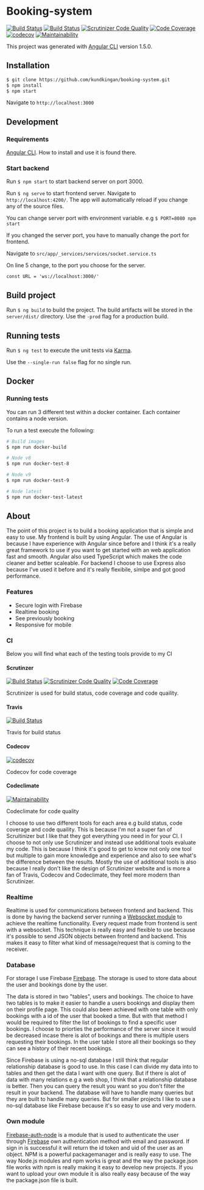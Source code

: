 # Booking-system

[![Build Status](https://travis-ci.org/kundkingan/booking-system.svg?branch=dev)](https://travis-ci.org/kundkingan/booking-system)
[![Build Status](https://scrutinizer-ci.com/g/kundkingan/booking-system/badges/build.png?b=master)](https://scrutinizer-ci.com/g/kundkingan/booking-system/build-status/master)
[![Scrutinizer Code Quality](https://scrutinizer-ci.com/g/kundkingan/booking-system/badges/quality-score.png?b=master)](https://scrutinizer-ci.com/g/kundkingan/booking-system/?branch=master)
[![Code Coverage](https://scrutinizer-ci.com/g/kundkingan/booking-system/badges/coverage.png?b=master)](https://scrutinizer-ci.com/g/kundkingan/booking-system/?branch=master)
[![codecov](https://codecov.io/gh/kundkingan/booking-system/branch/master/graph/badge.svg)](https://codecov.io/gh/kundkingan/booking-system)
[![Maintainability](https://api.codeclimate.com/v1/badges/58920c3afec03c58e431/maintainability)](https://codeclimate.com/github/kundkingan/booking-system/maintainability)

This project was generated with [Angular CLI](https://github.com/angular/angular-cli) version 1.5.0.

## Installation

```bash
$ git clone https://github.com/kundkingan/booking-system.git
$ npm install
$ npm start
```

Navigate to `http://localhost:3000`

## Development

### Requirements

[Angular CLI](https://github.com/angular/angular-cli). How to install and use it is found there.

### Start backend

Run `$ npm start` to start backend server on port 3000.  

Run `$ ng serve` to start frontend server. Navigate to `http://localhost:4200/`. The app will automatically reload if you change any of the source files.

You can change server port with environment variable. e.g `$ PORT=8080 npm start`

If you changed the server port, you have to manually change the port for frontend.

Navigate to `src/app/_services/services/socket.service.ts`

On line 5 change, to the port you choose for the server.

`const URL = 'ws://localhost:3000/'`


## Build project

Run `$ ng build` to build the project. The build artifacts will be stored in the `server/dist/` directory. Use the `-prod` flag for a production build.

## Running tests

Run `$ ng test` to execute the unit tests via [Karma](https://karma-runner.github.io).

Use the  `--single-run false` flag for no single run.

## Docker

### Running tests

You can run 3 different test within a docker container. Each container contains a node version. 

To run a test execute the following:

```bash
# Build images
$ npm run docker-build

# Node v8
$ npm run docker-test-8

# Node v9
$ npm run docker-test-9

# Node latest
$ npm run docker-test-latest
```


## About

The point of this project is to build a booking application that is simple and easy to use. My frontend is built by using Angular. The use of Angular is because I have experience with Angular since before and I think it's a really great framework to use if you want to get started with an web application fast and smooth. Angular also used TypeScript which makes the code cleaner and better scaleable. For backend I choose to use Express also because I've used it before and it's really flexibile, simlpe and got good performance.

### Features

* Secure login with Firebase
* Realtime booking
* See previously booking
* Responsive for mobile


### CI

Below you will find what each of the testing tools provide to my CI

#### Scrutinzer 
[![Build Status](https://scrutinizer-ci.com/g/kundkingan/booking-system/badges/build.png?b=master)](https://scrutinizer-ci.com/g/kundkingan/booking-system/build-status/master)
[![Scrutinizer Code Quality](https://scrutinizer-ci.com/g/kundkingan/booking-system/badges/quality-score.png?b=master)](https://scrutinizer-ci.com/g/kundkingan/booking-system/?branch=master)
[![Code Coverage](https://scrutinizer-ci.com/g/kundkingan/booking-system/badges/coverage.png?b=master)](https://scrutinizer-ci.com/g/kundkingan/booking-system/?branch=master)

Scrutinizer is used for build status, code coverage and code quaility. 

#### Travis
[![Build Status](https://travis-ci.org/kundkingan/booking-system.svg?branch=dev)](https://travis-ci.org/kundkingan/booking-system)

Travis for build status

#### Codecov
[![codecov](https://codecov.io/gh/kundkingan/booking-system/branch/master/graph/badge.svg)](https://codecov.io/gh/kundkingan/booking-system)

Codecov for code coverage

#### Codeclimate
[![Maintainability](https://api.codeclimate.com/v1/badges/58920c3afec03c58e431/maintainability)](https://codeclimate.com/github/kundkingan/booking-system/maintainability)

Codeclimate for code quality

I choose to use two different tools for each area e.g build status, code coverage and code quaility. This is because I'm not a super fan of 
Scruitinizer but I like that they got everything you need in for your CI. I choose to not only use Scrutinizer and instead use additional tools evaluate my code. This is because I think it's good to get to know not only one tool but multiple to gain more knowledge and experience and also to see what's the difference between the results. Mostly the use of additional tools is also because I really don't like the design of Scrutinizer website and is more a fan of Travis, Codecov and Codeclimate, they feel more modern than Scrutinizer.

### Realtime

Realtime is used for communications between frontend and backend. This is done by having the backend server running a [Websocket module](https://www.npmjs.com/package/ws) to achieve the realtime functionality. Every request made from frontend is sent with a websocket. This technique is really easy and flexible to use because it's possible to send JSON objects between frontend and backend. This makes it easy to filter what kind of message/request that is coming to the receiver.

### Database

For storage I use Firebase [Firebase](https://firebase.google.com/). The storage is used to store data about the user and bookings done by the user. 

The data is stored in two "tables", users and bookings. The choice to have two tables is to make it easier to handle a users bookings and display them on their profile page. This could also been achieved with one table with only bookings with a id of the user that booked a time. But with that method I would be required to filter the list of bookings to find a specific user bookings. I choose to priorties the performance of the server since it would be decreased incase there is alot of bookings and there is multiple users requesting their bookings. In the user table I store all their bookings so they can see a history of their recent bookings. 

Since Firebase is using a no-sql database I still think that regular relationship database is good to use. In this case I can divide my data into to tables and then get the data I want with one query. But if there is alot of data with many relations e.g a web shop, I think that a relationship database is better. Then you can query the result you want so you don't filter the result in your backend. The database will have to handle many queries but they are built to handle many queries. But for smaller projects I like to use a no-sql database like Firebase because it's so easy to use and very modern.

### Own module

[Firebase-auth-node](https://www.npmjs.com/package/firebase-auth-node) is a module that is used to authenticate the user through [Firebase](https://firebase.google.com/) own authentication method with email and password. If sign in is successful it will return the id token and uid of the user as an object. 
NPM is a powerful packagemanager and is really easy to use. The way Node.js modules and npm works is great and the way the package.json file works with npm is really making it easy to develop new projects. If you want to upload your own module it is also really easy because of the way the package.json file is built.

